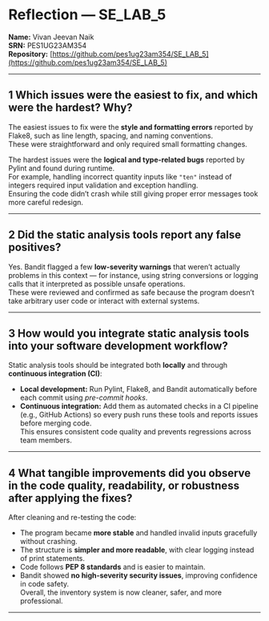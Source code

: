 # Reflection — SE_LAB_5  
**Name:** Vivan Jeevan Naik  
**SRN:** PES1UG23AM354  
**Repository:** [https://github.com/pes1ug23am354/SE_LAB_5](https://github.com/pes1ug23am354/SE_LAB_5)

---

## 1 Which issues were the easiest to fix, and which were the hardest? Why?
The easiest issues to fix were the **style and formatting errors** reported by Flake8, such as line length, spacing, and naming conventions.  
These were straightforward and only required small formatting changes.  

The hardest issues were the **logical and type-related bugs** reported by Pylint and found during runtime.  
For example, handling incorrect quantity inputs like `"ten"` instead of integers required input validation and exception handling.  
Ensuring the code didn’t crash while still giving proper error messages took more careful redesign.

---

## 2 Did the static analysis tools report any false positives?  
Yes. Bandit flagged a few **low-severity warnings** that weren’t actually problems in this context — for instance, using string conversions or logging calls that it interpreted as possible unsafe operations.  
These were reviewed and confirmed as safe because the program doesn’t take arbitrary user code or interact with external systems.

---

## 3 How would you integrate static analysis tools into your software development workflow?  
Static analysis tools should be integrated both **locally** and through **continuous integration (CI)**:  
- **Local development:** Run Pylint, Flake8, and Bandit automatically before each commit using *pre-commit hooks*.  
- **Continuous integration:** Add them as automated checks in a CI pipeline (e.g., GitHub Actions) so every push runs these tools and reports issues before merging code.  
This ensures consistent code quality and prevents regressions across team members.

---

## 4 What tangible improvements did you observe in the code quality, readability, or robustness after applying the fixes?  
After cleaning and re-testing the code:  
- The program became **more stable** and handled invalid inputs gracefully without crashing.  
- The structure is **simpler and more readable**, with clear logging instead of print statements.  
- Code follows **PEP 8 standards** and is easier to maintain.  
- Bandit showed **no high-severity security issues**, improving confidence in code safety.  
Overall, the inventory system is now cleaner, safer, and more professional.

---
